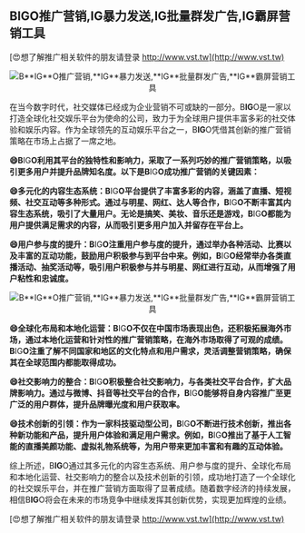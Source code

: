 ## **B**IG**O推广营销,**IG**暴力发送,**IG**批量群发广告,**IG**霸屏营销工具**

[😍想了解推广相关软件的朋友请登录 http://www.vst.tw](http://www.vst.tw)

 <center><img src="https://vst.tw/MP4/tuiguang/png/3.png" alt="B**IG**O推广营销,**IG**暴力发送,**IG**批量群发广告,**IG**霸屏营销工具"></center>

在当今数字时代，社交媒体已经成为企业营销不可或缺的一部分。B**IG**O是一家以打造全球化社交娱乐平台为使命的公司，致力于为全球用户提供丰富多彩的社交体验和娱乐内容。作为全球领先的互动娱乐平台之一，B**IG**O凭借其创新的推广营销策略在市场上占据了一席之地。

**😄B**IG**O利用其平台的独特性和影响力，采取了一系列巧妙的推广营销策略，以吸引更多用户并提升品牌知名度。以下是B**IG**O成功推广营销的关键因素：**

**😄多元化的内容生态系统：B**IG**O平台提供了丰富多彩的内容，涵盖了直播、短视频、社交互动等多种形式。通过与明星、网红、达人等合作，B**IG**O不断丰富其内容生态系统，吸引了大量用户。无论是搞笑、美妆、音乐还是游戏，B**IG**O都能为用户提供满足需求的内容，从而吸引更多用户加入并留存在平台上。**

**😄用户参与度的提升：B**IG**O注重用户参与度的提升，通过举办各种活动、比赛以及丰富的互动功能，鼓励用户积极参与到平台中来。例如，B**IG**O经常举办各类直播活动、抽奖活动等，吸引用户积极参与并与明星、网红进行互动，从而增强了用户粘性和忠诚度。**

 <center><img src="https://vst.tw/MP4/tuiguang/png/5.png" alt="B**IG**O推广营销,**IG**暴力发送,**IG**批量群发广告,**IG**霸屏营销工具"></center>

**😄全球化布局和本地化运营：B**IG**O不仅在中国市场表现出色，还积极拓展海外市场，通过本地化运营和针对性的推广营销策略，在海外市场取得了可观的成绩。B**IG**O注重了解不同国家和地区的文化特点和用户需求，灵活调整营销策略，确保其在全球范围内都能取得成功。**

**😄社交影响力的整合：B**IG**O积极整合社交影响力，与各类社交平台合作，扩大品牌影响力。通过与微博、抖音等社交平台的合作，B**IG**O能够将自身内容推广至更广泛的用户群体，提升品牌曝光度和用户获取率。**

**😄技术创新的引领：作为一家科技驱动型公司，B**IG**O不断进行技术创新，推出各种新功能和产品，提升用户体验和满足用户需求。例如，B**IG**O推出了基于人工智能的直播美颜功能、虚拟礼物系统等，为用户带来更加丰富和有趣的互动体验。**

综上所述，B**IG**O通过其多元化的内容生态系统、用户参与度的提升、全球化布局和本地化运营、社交影响力的整合以及技术创新的引领，成功地打造了一个全球化的社交娱乐平台，并在推广营销方面取得了显著成绩。随着数字经济的持续发展，相信B**IG**O将会在未来的市场竞争中继续发挥其创新优势，实现更加辉煌的业绩。

[😍想了解推广相关软件的朋友请登录 http://www.vst.tw](http://www.vst.tw)



